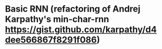 # Basic RNN (refactoring of Andrej Karpathy's min-char-rnn https://gist.github.com/karpathy/d4dee566867f8291f086)
